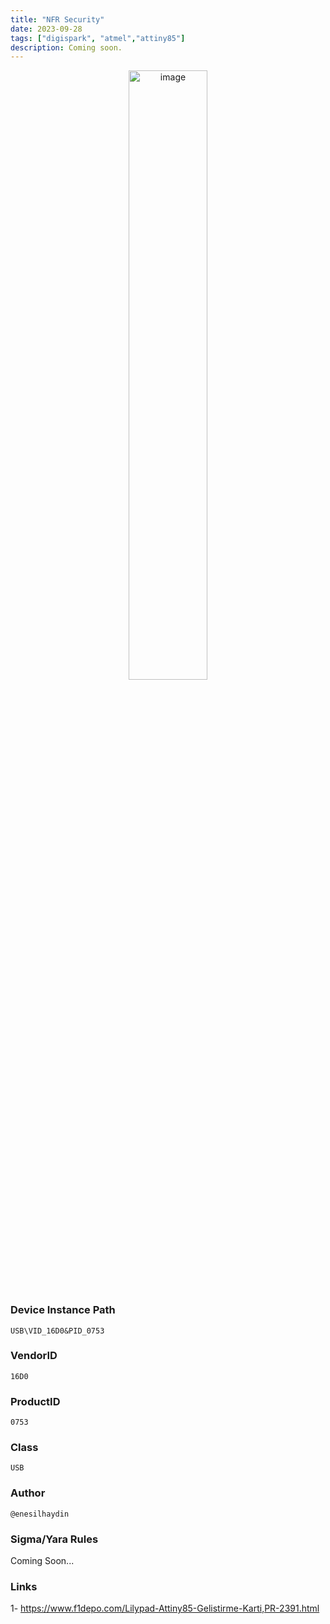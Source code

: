 ```yaml
---
title: "NFR Security"
date: 2023-09-28
tags: ["digispark", "atmel","attiny85"]
description: Coming soon.
---
```


<p align="center">
  <img src="/images/attiny85.jpg" alt="image" width="50%" height="50%">
</p>


### Device Instance Path

```text
USB\VID_16D0&PID_0753

```

### VendorID

```text
16D0
```

### ProductID

```text
0753
```
### Class

```text
USB
```
### Author

```text
@enesilhaydin
```

### Sigma/Yara Rules

Coming Soon...

### Links

1- https://www.f1depo.com/Lilypad-Attiny85-Gelistirme-Karti,PR-2391.html

